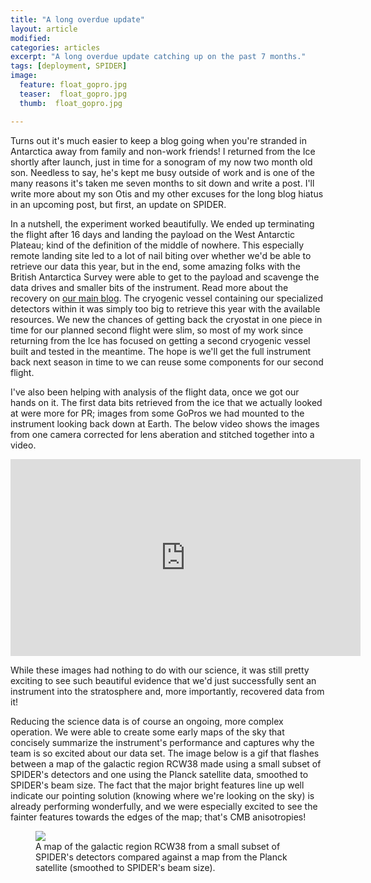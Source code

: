 ```yaml
---
title: "A long overdue update"
layout: article
modified:
categories: articles
excerpt: "A long overdue update catching up on the past 7 months."
tags: [deployment, SPIDER]
image:
  feature: float_gopro.jpg
  teaser:  float_gopro.jpg
  thumb:  float_gopro.jpg

---
```


Turns out it's much easier to keep a blog going when you're stranded in Antarctica away from family and non-work friends! I returned from the Ice shortly after launch, just in time for a sonogram of my now two month old son. Needless to say, he's kept me busy outside of work and is one of the many reasons it's taken me seven months to sit down and write a post. I'll write more about my son Otis and my other excuses for the long blog hiatus in an upcoming post, but first, an update on SPIDER.

In a nutshell, the experiment worked beautifully. We ended up terminating the flight after 16 days and landing the payload on the West Antarctic Plateau; kind of the definition of the middle of nowhere. This especially remote landing site led to a lot of nail biting over whether we'd be able to retrieve our data this year, but in the end, some amazing folks with the British Antarctica Survey were able to get to the payload and scavenge the data drives and smaller bits of the instrument. Read more about the recovery on [our main blog](http://spider.princeton.edu/). The cryogenic vessel containing our specialized detectors within it was simply too big to retrieve this year with the available resources. We new the chances of getting back the cryostat in one piece in time for our planned second flight were slim, so most of my work since returning from the Ice has focused on getting a second cryogenic vessel built and tested in the meantime. The hope is we'll get the full instrument back next season in time to we can reuse some components for our second flight.

I've also been helping with analysis of the flight data, once we got our hands on it. The first data bits retrieved from the ice that we actually looked at were more for PR; images from some GoPros we had mounted to the instrument looking back down at Earth. The below video shows the images from one camera corrected for lens aberation and stitched together into a video.

<iframe width="560" height="315" src="https://www.youtube.com/embed/0OLufr9wLgM" frameborder="0" allowfullscreen></iframe>

While these images had nothing to do with our science, it was still pretty exciting to see such beautiful evidence that we'd just successfully sent an instrument into the stratosphere and, more importantly, recovered data from it!

Reducing the science data is of course an ongoing, more complex operation. We were able to create some early maps of the sky that concisely summarize the instrument's performance and captures why the team is so excited about our data set. The image below is a gif that flashes between a map of the galactic region RCW38 made using a small subset of SPIDER's detectors and one using the Planck satellite data, smoothed to SPIDER's beam size. The fact that the major bright features line up well indicate our pointing solution (knowing where we're looking on the sky) is already performing wonderfully, and we were especially excited to see the fainter features towards the edges of the map; that's CMB anisotropies!

<figure>
        <a href="{{ site.url }}/images/X1_obs1.gif"><img src="{{ site.url }}/images/X1_obs1.gif"></a>
        <figcaption>A map of the galactic region RCW38 from a small subset of SPIDER's detectors compared against a map from the Planck satellite (smoothed to SPIDER's beam size).  </figcaption>
</figure>
